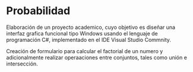 # Probabilidad
Elaboración de un proyecto academico, cuyo objetivo es diseñar una interfaz grafica funcional tipo Windows usando el lenguaje de programación C#, implementado en el IDE Visual Studio Commnity.

Creación de formulario para calcular el factorial de un numero y adicionalmente realizar operaaciones entre conjuntos, tales como unión e intersección. 
